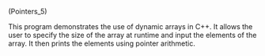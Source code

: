 (Pointers_5)

This program demonstrates the use of dynamic arrays in C++. It allows the user to specify the size of the array at runtime and input the elements of the array. It then prints the elements using pointer arithmetic.
